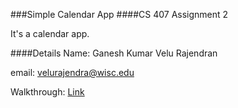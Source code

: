 ###Simple Calendar App
####CS 407 Assignment 2

It's a calendar app.

####Details
Name: Ganesh Kumar Velu Rajendran

email: velurajendra@wisc.edu

Walkthrough: [Link](https://www.youtube.com/)
